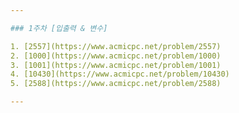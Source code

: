 ```yaml
---

### 1주차 [입출력 & 변수]

1. [2557](https://www.acmicpc.net/problem/2557)  
2. [1000](https://www.acmicpc.net/problem/1000)  
3. [1001](https://www.acmicpc.net/problem/1001)  
4. [10430](https://www.acmicpc.net/problem/10430)  
5. [2588](https://www.acmicpc.net/problem/2588)  

---
```

